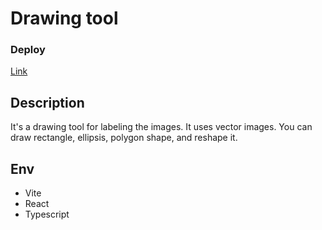 # Drawing tool

### Deploy

[Link](https://94chl.github.io/drawing/)

## Description

It's a drawing tool for labeling the images. It uses vector images.
You can draw rectangle, ellipsis, polygon shape, and reshape it.

## Env

- Vite
- React
- Typescript
